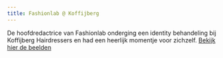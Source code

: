 ```yaml
---
title: Fashionlab @ Koffijberg
---
```



De hoofdredactrice van Fashionlab onderging een identity behandeling bij Koffijberg Hairdressers en had een heerlijk momentje voor zichzelf. [Bekijk hier de beelden](https://www.youtube.com/watch?v=epn1S0LuBz8)